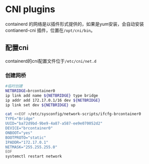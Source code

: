 # CNI plugins
containerd 的网络是以插件形式提供的，如果是yum安装，会自动安装contianerd-cni 插件，位置在`/opt/cni/bin`。

## 配置cni
containerd的cni配置文件位于`/etc/cni/net.d`

### 创建网桥

```bash
#临时创建
NETBRIDGE=brcontainer0
ip link add name ${NETBRIDGE} type bridge
ip addr add 172.17.0.1/16 dev ${NETBRIDGE}
ip link set dev ${NETBRIDGE} up
```

```bash
cat <<EOF >/etc/sysconfig/network-scripts/ifcfg-brcontainer0
TYPE="Bridge"
UUID="ba72d9bd-9be9-4a87-a587-ee9e070052d2"
DEVICE="brcontainer0"
ONBOOT="yes"
BOOTPROTO="static"
IPADDR="172.17.0.1"
NETMASK="255.255.255.0"
EOF
systemctl restart network
```

